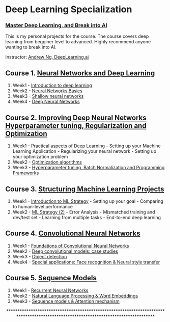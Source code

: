 # Deep Learning Specialization 
### [Master Deep Learning, and Break into AI]()

This is my personal projects for the course. The course covers deep learning from begginer level to advanced. Highly recommend anyone wanting to break into AI. 

Instructor: [Andrew Ng, DeepLearning.ai]()

 ## Course 1. [Neural Networks and Deep Learning]()
 
1. Week1 - [Introduction to deep learning](https://github.com/nbarendes/deep-learning/tree/master/Neural%20Networks%20and%20Deep%20Learning/Week_1)
2. Week2 - [Neural Networks Basics](https://github.com/nbarendes/deep-learning/tree/master/Neural%20Networks%20and%20Deep%20Learning/Week_2)
3. Week3 - [Shallow neural networks](https://github.com/nbarendes/deep-learning/tree/master/Neural%20Networks%20and%20Deep%20Learning/Week_3)
4. Week4 - [Deep Neural Networks](https://github.com/nbarendes/deep-learning/tree/master/Neural%20Networks%20and%20Deep%20Learning/Week_4)

## Course 2. [Improving Deep Neural Networks Hyperparameter tuning, Regularization and Optimization]()

1. Week1 - [Practical aspects of Deep Learning](https://github.com/nbarendes/deep-learning/tree/master/Improving%20Deep%20Neural%20Network/Week_1)
         - Setting up your Machine Learning Application
         - Regularizing your neural network
         - Setting up your optimization problem
2. Week2 - [Optimization algorithms](https://github.com/nbarendes/deep-learning/tree/master/Improving%20Deep%20Neural%20Network/Week_2)
3. Week3 - [Hyperparameter tuning, Batch Normalization and Programming Frameworks](https://github.com/nbarendes/deep-learning/tree/master/Improving%20Deep%20Neural%20Network/Week_3)

## Course 3. [Structuring Machine Learning Projects]()

1. Week1 - [Introduction to ML Strategy](https://github.com/nbarendes/deep-learning/blob/master/Structuring%20Machine%20Learning%20Projects/Week%201%20Quiz%20-%20Bird%20recognition%20in%20the%20city%20of%20Peacetopia%20(case%20study))
         - Setting up your goal
         - Comparing to human-level performance
2. Week2 - [ML Strategy (2)](https://github.com/nbarendes/deep-learning/blob/master/Structuring%20Machine%20Learning%20Projects/Week%202%20Quiz%20-%20Autonomous%20driving%20(case%20study).md)
         - Error Analysis
         - Mismatched training and dev/test set
         - Learning from multiple tasks
         - End-to-end deep learning
         
 ## Course 4. [Convolutional Neural Networks]()
 
 1. Week1 - [Foundations of Convolutional Neural Networks](https://github.com/nbarendes/deep-learning/tree/master/Convolutional%20Neural%20Networks/Week_1)
 2. Week2 - [Deep convolutional models: case studies](https://github.com/nbarendes/deep-learning/tree/master/Convolutional%20Neural%20Networks/Week_2) 
 3. Week3 - [Object detection](https://github.com/nbarendes/deep-learning/tree/master/Convolutional%20Neural%20Networks/Week_3) 
 4. Week4 - [Special applications: Face recognition & Neural style transfer](https://github.com/nbarendes/deep-learning/tree/master/Convolutional%20Neural%20Networks/Week_4) 
 
 ## Course 5. [Sequence Models]()
 1. Week1 - [Recurrent Neural Networks](https://github.com/nbarendes/deep-learning/tree/master/Sequence%20Models/Week_1)
 2. Week2 - [Natural Language Processing & Word Embeddings](https://github.com/nbarendes/deep-learning/tree/master/Sequence%20Models/Week_2)
 3. Week3 - [Sequence models & Attention mechanism](https://github.com/nbarendes/deep-learning/tree/master/Sequence%20Models/Week_3)
 
<p align="center"> *************************************************************************************************************************************</p>

